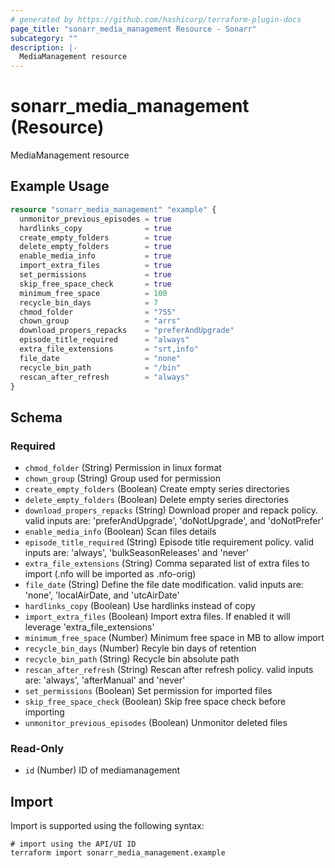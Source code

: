 ```yaml
---
# generated by https://github.com/hashicorp/terraform-plugin-docs
page_title: "sonarr_media_management Resource - Sonarr"
subcategory: ""
description: |-
  MediaManagement resource
---
```


# sonarr_media_management (Resource)

MediaManagement resource

## Example Usage

```terraform
resource "sonarr_media_management" "example" {
  unmonitor_previous_episodes = true
  hardlinks_copy              = true
  create_empty_folders        = true
  delete_empty_folders        = true
  enable_media_info           = true
  import_extra_files          = true
  set_permissions             = true
  skip_free_space_check       = true
  minimum_free_space          = 100
  recycle_bin_days            = 7
  chmod_folder                = "755"
  chown_group                 = "arrs"
  download_propers_repacks    = "preferAndUpgrade"
  episode_title_required      = "always"
  extra_file_extensions       = "srt,info"
  file_date                   = "none"
  recycle_bin_path            = "/bin"
  rescan_after_refresh        = "always"
}
```

<!-- schema generated by tfplugindocs -->
## Schema

### Required

- `chmod_folder` (String) Permission in linux format
- `chown_group` (String) Group used for permission
- `create_empty_folders` (Boolean) Create empty series directories
- `delete_empty_folders` (Boolean) Delete empty series directories
- `download_propers_repacks` (String) Download proper and repack policy. valid inputs are: 'preferAndUpgrade', 'doNotUpgrade', and 'doNotPrefer'
- `enable_media_info` (Boolean) Scan files details
- `episode_title_required` (String) Episode title requirement policy. valid inputs are: 'always', 'bulkSeasonReleases' and 'never'
- `extra_file_extensions` (String) Comma separated list of extra files to import (.nfo will be imported as .nfo-orig)
- `file_date` (String) Define the file date modification. valid inputs are: 'none', 'localAirDate, and 'utcAirDate'
- `hardlinks_copy` (Boolean) Use hardlinks instead of copy
- `import_extra_files` (Boolean) Import extra files. If enabled it will leverage 'extra_file_extensions'
- `minimum_free_space` (Number) Minimum free space in MB to allow import
- `recycle_bin_days` (Number) Recyle bin days of retention
- `recycle_bin_path` (String) Recycle bin absolute path
- `rescan_after_refresh` (String) Rescan after refresh policy. valid inputs are: 'always', 'afterManual' and 'never'
- `set_permissions` (Boolean) Set permission for imported files
- `skip_free_space_check` (Boolean) Skip free space check before importing
- `unmonitor_previous_episodes` (Boolean) Unmonitor deleted files

### Read-Only

- `id` (Number) ID of mediamanagement

## Import

Import is supported using the following syntax:

```shell
# import using the API/UI ID
terraform import sonarr_media_management.example
```
